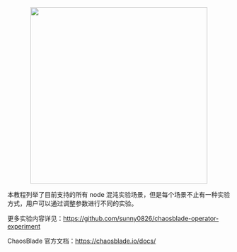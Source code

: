 <center>
    <img src="https://tva1.sinaimg.cn/large/ad5fbf65gy1gfgdamuzm1j212t0lq46x.jpg" style="width: 400px;">
</center>

本教程列举了目前支持的所有 node 混沌实验场景，但是每个场景不止有一种实验方式，用户可以通过调整参数进行不同的实验。

更多实验内容详见：https://github.com/sunny0826/chaosblade-operator-experiment

ChaosBlade 官方文档：https://chaosblade.io/docs/
